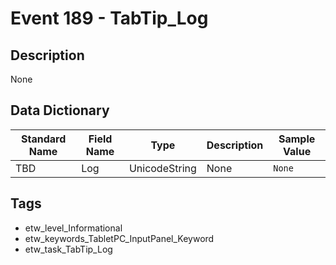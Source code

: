 # Event 189 - TabTip_Log

## Description
None

## Data Dictionary
|Standard Name|Field Name|Type|Description|Sample Value|
|---|---|---|---|---|
|TBD|Log|UnicodeString|None|`None`|

## Tags
* etw_level_Informational
* etw_keywords_TabletPC_InputPanel_Keyword
* etw_task_TabTip_Log